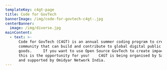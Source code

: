```yaml
---
templateKey: c4gt-page
title: Code for GovTech
bannerImage: /img/code-for-govtech-c4gt-.jpg
centerBanner:
  image: /img/diverse.jpg
mainContent:
  - text: >-
      Code for GovTech (C4GT) is an annual summer coding program to create a
      community that can build and contribute to global digital public
      goods.     If you want to use Open Source GovTech to create impact, then
      this is the opportunity for you!  ​  C4GT is being organised by Samagra
      and supported by Omidyar Network India.
---
```


